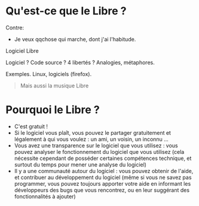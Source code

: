 # Qu'est-ce que le Libre ?

Contre:
* Je veux qqchose qui marche, dont j'ai l'habitude.

Logiciel Libre

Logiciel ? Code source ? 4 libertés ? Analogies, métaphores.

Exemples. Linux, logiciels (firefox).

> Mais aussi la musique Libre

# Pourquoi le Libre ?

* C'est gratuit !
* Si le logiciel vous plaît, vous pouvez le partager gratuitement et légalement à qui vous voulez : un ami, un voisin, un inconnu ...
* Vous avez une transparence sur le logiciel que vous utilisez : vous pouvez analyser le fonctionnement du logiciel que vous utilisez (cela nécessite cependant de posséder certaines compétences technique, et surtout du temps pour mener une analyse du logiciel)
* Il y a une communauté autour du logiciel : vous pouvez obtenir de l'aide, et contribuer au développement du logiciel (même si vous ne savez pas programmer, vous pouvez toujours apporter votre aide en informant les développeurs des bugs que vous rencontrez, ou en leur suggérant des fonctionnalités à ajouter)
